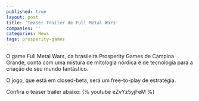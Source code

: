 ```yaml
---
published: true
layout: post
title: 'Teaser Trailer de Full Metal Wars'
companies: ''
categories: News
tags: prosperity-games
---
```

O game Full Metal Wars, da brasileira Prosperity Games de Campina Grande, conta com uma mistura de mitologia nórdica e de tecnologia para a criação de seu mundo fantástico.

O jogo, que está em closed-beta, será um free-to-play de estratégia.

Confira o teaser trailer abaixo:
{% youtube eZvYz5yjFeM %}